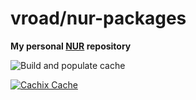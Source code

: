 # vroad/nur-packages

**My personal [NUR](https://github.com/nix-community/NUR) repository**

![Build and populate cache](https://github.com/vroad/nur-packages/workflows/Build%20and%20populate%20cache/badge.svg)

[![Cachix Cache](https://img.shields.io/badge/cachix-vroad-blue.svg)](https://vroad.cachix.org)
